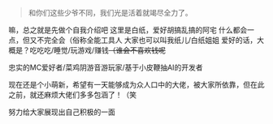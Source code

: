> 和你们这些少爷不同，我们光是活着就竭尽全力了。

嘛，总之就是先做个自我介绍吧
这里是白纸，爱好胡搞乱搞的阿宅
什么都会一点，但又不完全会（俗称全能工具人
大家也可以叫我纸儿/白纸姐姐
爱好的话，大概是？吃吃吃/睡觉/玩游戏/赚钱~~（谁会不喜欢钱呢~~

忠实的MC爱好者/菜鸡阴游音游玩家/基于小皮鞭抽AI的开发者

现在还是个小萌新，希望有一天能够成为众人口中的大佬，被大家所依靠，但在此之前，就还麻烦大佬们多多包涵了！（笑

努力给大家展现出自己积极的一面
